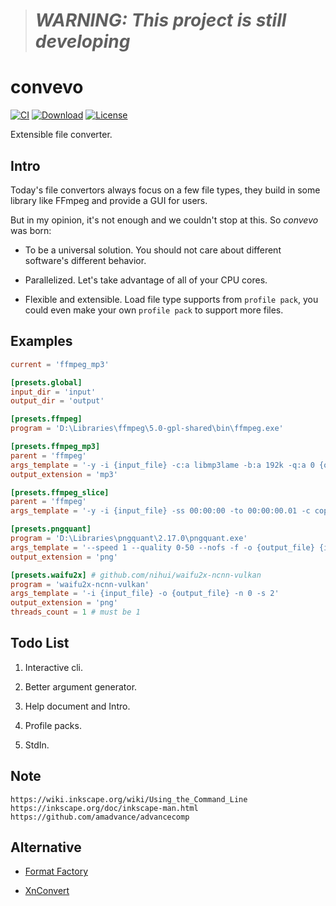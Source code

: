 > # **_WARNING: This project is still developing_**

# convevo

[![CI](https://img.shields.io/github/workflow/status/convevo/convevo/CI?color=2a4)](https://github.com/convevo/convevo/actions)
[![Download](https://img.shields.io/github/downloads/convevo/convevo/total?color=2a4)](https://github.com/convevo/convevo/releases#:~:text=Assets)
[![License](https://img.shields.io/github/license/convevo/convevo?color=2a4)](LICENSE)

Extensible file converter.

## Intro

Today's file convertors always focus on a few file types, they build in some library like FFmpeg and provide a GUI for users.

But in my opinion, it's not enough and we couldn't stop at this. So _convevo_ was born:

- To be a universal solution. You should not care about different software's different behavior.

- Parallelized. Let's take advantage of all of your CPU cores.

- Flexible and extensible. Load file type supports from `profile pack`, you could even make your own `profile pack` to support more files.

## Examples

```toml
current = 'ffmpeg_mp3'

[presets.global]
input_dir = 'input'
output_dir = 'output'

[presets.ffmpeg]
program = 'D:\Libraries\ffmpeg\5.0-gpl-shared\bin\ffmpeg.exe'

[presets.ffmpeg_mp3]
parent = 'ffmpeg'
args_template = '-y -i {input_file} -c:a libmp3lame -b:a 192k -q:a 0 {output_file}'
output_extension = 'mp3'

[presets.ffmpeg_slice]
parent = 'ffmpeg'
args_template = '-y -i {input_file} -ss 00:00:00 -to 00:00:00.01 -c copy {output_file}'

[presets.pngquant]
program = 'D:\Libraries\pngquant\2.17.0\pngquant.exe'
args_template = '--speed 1 --quality 0-50 --nofs -f -o {output_file} {input_file}'
output_extension = 'png'

[presets.waifu2x] # github.com/nihui/waifu2x-ncnn-vulkan
program = 'waifu2x-ncnn-vulkan'
args_template = '-i {input_file} -o {output_file} -n 0 -s 2'
output_extension = 'png'
threads_count = 1 # must be 1
```

## Todo List

1. Interactive cli.

2. Better argument generator.

3. Help document and Intro.

4. Profile packs.

5. StdIn.

## Note

```
https://wiki.inkscape.org/wiki/Using_the_Command_Line
https://inkscape.org/doc/inkscape-man.html
https://github.com/amadvance/advancecomp
```

## Alternative

- [Format Factory](https://pcfreetime.com/formatfactory/)

- [XnConvert](https://xnview.com/en/xnconvert/)
